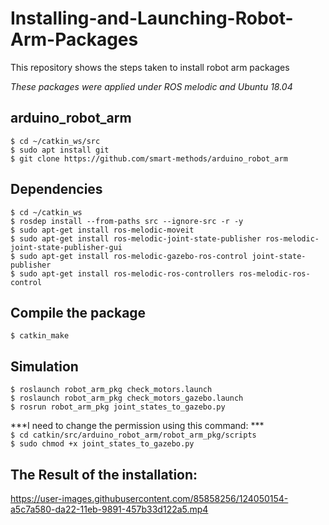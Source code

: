 # Installing-and-Launching-Robot-Arm-Packages
This repository shows the steps taken to install robot arm packages

*These packages were applied under ROS melodic and Ubuntu 18.04*

## arduino_robot_arm

`$ cd ~/catkin_ws/src`</br>
`$ sudo apt install git`</br>
`$ git clone https://github.com/smart-methods/arduino_robot_arm `


## Dependencies

`$ cd ~/catkin_ws`</br>
`$ rosdep install --from-paths src --ignore-src -r -y`</br>
`$ sudo apt-get install ros-melodic-moveit`</br>
`$ sudo apt-get install ros-melodic-joint-state-publisher ros-melodic-joint-state-publisher-gui`</br>
`$ sudo apt-get install ros-melodic-gazebo-ros-control joint-state-publisher`</br>
`$ sudo apt-get install ros-melodic-ros-controllers ros-melodic-ros-control`</br>

## Compile the package
`
$ catkin_make
`

## Simulation
`$ roslaunch robot_arm_pkg check_motors.launch`</br>
`$ roslaunch robot_arm_pkg check_motors_gazebo.launch`</br>
`$ rosrun robot_arm_pkg joint_states_to_gazebo.py`</br>

***I need to change the permission using this command: ***</br>
`$ cd catkin/src/arduino_robot_arm/robot_arm_pkg/scripts`</br>
`$ sudo chmod +x joint_states_to_gazebo.py`


## The Result of the installation:</br>
https://user-images.githubusercontent.com/85858256/124050154-a5c7a580-da22-11eb-9891-457b33d122a5.mp4
